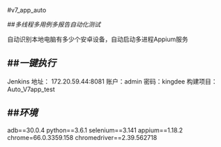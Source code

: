 #v7_app_auto

##*多线程多用例多报告自动化测试*


自动识别本地电脑有多少个安卓设备，自动启动多进程Appium服务

##*一键执行*
----


Jenkins 地址：
172.20.59.44:8081
账户：admin
密码：kingdee
构建项目：Auto_V7app_test

##*环境*
-----

adb==30.0.4
python==3.6.1
selenium==3.141
appium==1.18.2
chrome=66.0.3359.158
chromedriver==2.39.562718